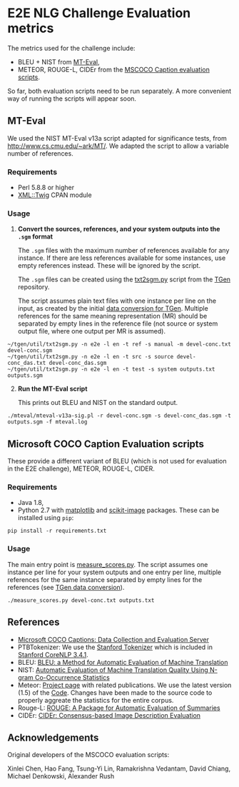 E2E NLG Challenge Evaluation metrics
====================================

The metrics used for the challenge include:
* BLEU + NIST from [MT-Eval](#mt-eval),
* METEOR, ROUGE-L, CIDEr from the [MSCOCO Caption evaluation scripts](#microsoft-coco-caption-evaluation-scripts).

So far, both evaluation scripts need to be run separately. A more convenient way of running the scripts will appear soon.

MT-Eval
-------

We used the NIST MT-Eval v13a script adapted for significance tests, from 
<http://www.cs.cmu.edu/~ark/MT/>.
We adapted the script to allow a variable number of references.

### Requirements ###
- Perl 5.8.8 or higher
- [XML::Twig](http://search.cpan.org/~mirod/XML-Twig-3.49/Twig.pm) CPAN module

### Usage ###

1. __Convert the sources, references, and your system outputs into the `.sgm` format__

   The `.sgm` files with the maximum number of references available for any instance.
   If there are less references available for some instances, use empty references instead. 
   These will be ignored by the script.

   The `.sgm` files can be created using the [txt2sgm.py](https://github.com/UFAL-DSG/tgen/blob/master/util/txt2sgm.py)
   script from the [TGen](https://github.com/UFAL-DSG/tgen) repository. 
   
   The script assumes plain text files with one instance per line on the input, as created 
   by the initial [data conversion for TGen](https://github.com/UFAL-DSG/tgen/blob/master/e2e-challenge/README.md).
   Multiple references for the same meaning representation (MR) should be separated by empty 
   lines in the reference file (not source or system output file, where one output per MR is 
   assumed).

```
~/tgen/util/txt2sgm.py -n e2e -l en -t ref -s manual -m devel-conc.txt devel-conc.sgm
~/tgen/util/txt2sgm.py -n e2e -l en -t src -s source devel-conc_das.txt devel-conc_das.sgm
~/tgen/util/txt2sgm.py -n e2e -l en -t test -s system outputs.txt outputs.sgm
```

2. __Run the MT-Eval script__

   This prints out BLEU and NIST on the standard output.

```
./mteval/mteval-v13a-sig.pl -r devel-conc.sgm -s devel-conc_das.sgm -t outputs.sgm -f mteval.log
```


Microsoft COCO Caption Evaluation scripts
-----------------------------------------

These provide a different variant of BLEU (which is not used for evaluation in the E2E challenge), 
METEOR, ROUGE-L, CIDER.

### Requirements ###

- Java 1.8,
- Python 2.7 with [matplotlib](https://pypi.python.org/pypi/matplotlib) and [scikit-image](https://pypi.python.org/pypi/scikit-image) packages. These can be installed using `pip`:

```
pip install -r requirements.txt
```

### Usage ###

The main entry point is [measure_scores.py](measure_scores.py). The script assumes one instance
per line for your system outputs and one entry per line, multiple references for the same instance
separated by empty lines for the references (see 
[TGen data conversion](https://github.com/UFAL-DSG/tgen/blob/master/e2e-challenge/README.md)).

```
./measure_scores.py devel-conc.txt outputs.txt
```


References
----------

- [Microsoft COCO Captions: Data Collection and Evaluation Server](http://arxiv.org/abs/1504.00325)
- PTBTokenizer: We use the [Stanford Tokenizer](http://nlp.stanford.edu/software/tokenizer.shtml) which is included in [Stanford CoreNLP 3.4.1](http://nlp.stanford.edu/software/corenlp.shtml).
- BLEU: [BLEU: a Method for Automatic Evaluation of Machine Translation](http://www.aclweb.org/anthology/P02-1040.pdf)
- NIST: [Automatic Evaluation of Machine Translation Quality Using N-gram Co-Occurrence Statistics](http://www.mt-archive.info/HLT-2002-Doddington.pdf)
- Meteor: [Project page](http://www.cs.cmu.edu/~alavie/METEOR/) with related publications. We use the latest version (1.5) of the [Code](https://github.com/mjdenkowski/meteor). Changes have been made to the source code to properly aggreate the statistics for the entire corpus.
- Rouge-L: [ROUGE: A Package for Automatic Evaluation of Summaries](http://anthology.aclweb.org/W/W04/W04-1013.pdf)
- CIDEr: [CIDEr: Consensus-based Image Description Evaluation](http://arxiv.org/pdf/1411.5726.pdf)

Acknowledgements
----------------
Original developers of the MSCOCO evaluation scripts:

Xinlei Chen, Hao Fang, Tsung-Yi Lin, Ramakrishna Vedantam, David Chiang, Michael Denkowski, Alexander Rush
